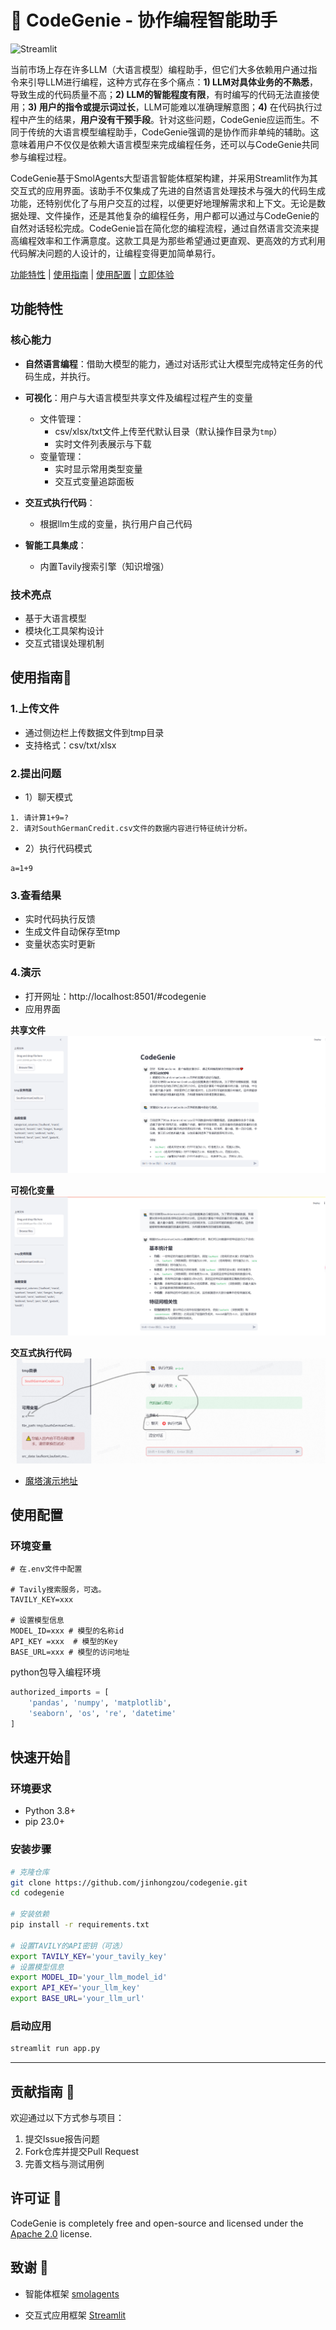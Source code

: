 # 🤗 CodeGenie - 协作编程智能助手

![Streamlit](https://img.shields.io/badge/Streamlit-FF4B4B?style=for-the-badge&logo=Streamlit&logoColor=white)

当前市场上存在许多LLM（大语言模型）编程助手，但它们大多依赖用户通过指令来引导LLM进行编程，这种方式存在多个痛点：**1) LLM对具体业务的不熟悉**，导致生成的代码质量不高；**2) LLM的智能程度有限**，有时编写的代码无法直接使用；**3) 用户的指令或提示词过长**，LLM可能难以准确理解意图；**4)** 在代码执行过程中产生的结果，**用户没有干预手段**。针对这些问题，CodeGenie应运而生。不同于传统的大语言模型编程助手，CodeGenie强调的是协作而非单纯的辅助。这意味着用户不仅仅是依赖大语言模型来完成编程任务，还可以与CodeGenie共同参与编程过程。

CodeGenie基于SmolAgents大型语言智能体框架构建，并采用Streamlit作为其交互式的应用界面。该助手不仅集成了先进的自然语言处理技术与强大的代码生成功能，还特别优化了与用户交互的过程，以便更好地理解需求和上下文。无论是数据处理、文件操作，还是其他复杂的编程任务，用户都可以通过与CodeGenie的自然对话轻松完成。CodeGenie旨在简化您的编程流程，通过自然语言交流来提高编程效率和工作满意度。这款工具是为那些希望通过更直观、更高效的方式利用代码解决问题的人设计的，让编程变得更加简单易行。

[功能特性](#功能特性) | [使用指南](#使用指南) | [使用配置](#使用配置) | [立即体验](#快速开始) 

## 功能特性 

### 核心能力
- **自然语言编程**：借助大模型的能力，通过对话形式让大模型完成特定任务的代码生成，并执行。

- **可视化**：用户与大语言模型共享文件及编程过程产生的变量
  - 文件管理：
    - csv/xlsx/txt文件上传至代默认目录（默认操作目录为`tmp`）
    - 实时文件列表展示与下载
  - 变量管理：
    - 实时显示常用类型变量
    - 交互式变量追踪面板

- **交互式执行代码**：
  - 根据llm生成的变量，执行用户自己代码

- **智能工具集成**：
  - 内置Tavily搜索引擎（知识增强）

### 技术亮点
- 基于大语言模型
- 模块化工具架构设计
- 交互式错误处理机制

## 使用指南📖
### 1.上传文件
-   通过侧边栏上传数据文件到tmp目录
-   支持格式：csv/txt/xlsx

### 2.提出问题
- 1）聊天模式
```
1. 请计算1+9=?
2. 请对SouthGermanCredit.csv文件的数据内容进行特征统计分析。
```
- 2）执行代码模式
```
a=1+9
```
### 3.查看结果
-  实时代码执行反馈
-  生成文件自动保存至tmp
-  变量状态实时更新
### 4.演示
- 打开网址：http://localhost:8501/#codegenie
- 应用界面

**共享文件**
![Streamlit](png/demo1.png)

**可视化变量**
![Streamlit](png/demo2.png)

**交互式执行代码**
![Streamlit](png/demo3.png)

- [魔塔演示地址](https://modelscope.cn/studios/nqzxm0618/codegenie/summary)
## 使用配置
### 环境变量

```env
# 在.env文件中配置

# Tavily搜索服务，可选。
TAVILY_KEY=xxx

# 设置模型信息
MODEL_ID=xxx # 模型的名称id
API_KEY =xxx  # 模型的Key
BASE_URL=xxx # 模型的访问地址

```

python包导入编程环境
```python
authorized_imports = [
    'pandas', 'numpy', 'matplotlib',
    'seaborn', 'os', 're', 'datetime'
]
```

## 快速开始🚀

### 环境要求
- Python 3.8+
- pip 23.0+

### 安装步骤
```bash
# 克隆仓库
git clone https://github.com/jinhongzou/codegenie.git
cd codegenie

# 安装依赖
pip install -r requirements.txt

# 设置TAVILY的API密钥（可选）
export TAVILY_KEY='your_tavily_key'
# 设置模型信息
export MODEL_ID='your_llm_model_id'
export API_KEY='your_llm_key'
export BASE_URL='your_llm_url'

```

### 启动应用 
```bash
streamlit run app.py
```

---
## 贡献指南 🤝
欢迎通过以下方式参与项目：
1. 提交Issue报告问题
2. Fork仓库并提交Pull Request
3. 完善文档与测试用例

## 许可证 📄
CodeGenie is completely free and open-source and licensed under the [Apache 2.0](https://www.apache.org/licenses/LICENSE-2.0) license.

## 致谢 🙏
-    智能体框架 [smolagents](https://github.com/huggingface/smolagents)

-    交互式应用框架 [Streamlit](https://github.com/streamlit/streamlit)

<!--  -->